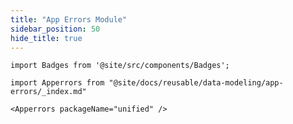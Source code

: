```yaml
---
title: "App Errors Module"
sidebar_position: 50
hide_title: true
---
```


```mdx-code-block
import Badges from '@site/src/components/Badges';
```
<Badges badgeType="dbt-package Release" pkg="unified"></Badges>

```mdx-code-block
import Apperrors from "@site/docs/reusable/data-modeling/app-errors/_index.md"

<Apperrors packageName="unified" />
```

